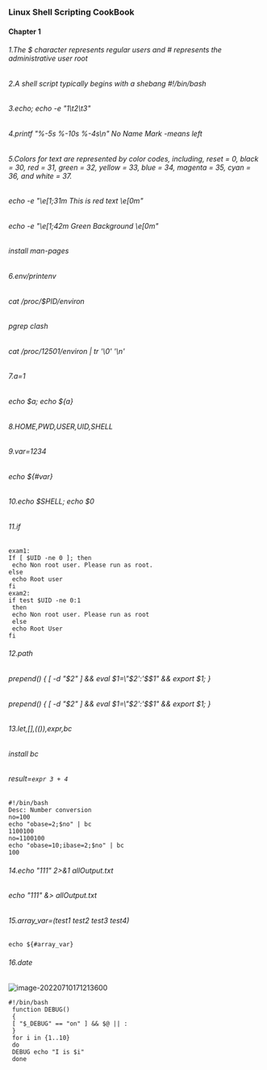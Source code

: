  

### Linux Shell Scripting CookBook

#### Chapter 1

###### 1.The $ character represents regular users and # represents the administrative user root

###### 2.A shell script typically begins with a shebang #!/bin/bash

###### 3.echo; echo -e "1\t2\t3"

###### 4.printf "%-5s %-10s %-4s\n" No Name Mark  -means left

###### 5.Colors for text are represented by color codes, including, reset = 0, black = 30, red = 31, green = 32, yellow = 33, blue = 34, magenta = 35, cyan = 36, and white = 37.

###### echo -e "\e[1;31m This is red text \e[0m"

###### echo -e "\e[1;42m Green Background \e[0m"

###### install man-pages

###### 6.env/printenv

###### cat /proc/$PID/environ

###### pgrep clash

###### cat /proc/12501/environ | tr '\0' '\n'

###### 7.a=1

###### echo $a; echo ${a}

###### 8.HOME,PWD,USER,UID,SHELL

###### 9.var=1234

###### *echo ${#var}*

###### 10.echo $SHELL; echo $0

###### 11.if

```shell
exam1:
If [ $UID -ne 0 ]; then
 echo Non root user. Please run as root.
else
 echo Root user
fi
exam2:
if test $UID -ne 0:1
 then
 echo Non root user. Please run as root
 else
 echo Root User
fi
```

###### 12.path

###### prepend() { [ -d "$2" ] && eval $1=\"$2':'\$$1\" && export $1; }

###### prepend() { [ -d "$2" ] && eval $1=\"$2':'\$$1\" && export $1; }

###### 13.let,[],(()),expr,bc

###### install bc

###### result=`expr 3 + 4`

```shell
#!/bin/bash
Desc: Number conversion
no=100
echo "obase=2;$no" | bc
1100100
no=1100100
echo "obase=10;ibase=2;$no" | bc
100
```

###### 14.echo "111" 2>&1 allOutput.txt

###### echo "111" &> allOutput.txt

###### 15.array_var=(test1 test2 test3 test4)

```shell
echo ${#array_var}
```

###### 16.date

![image-20220710171213600](/home/licona/.config/Typora/typora-user-images/image-20220710171213600.png)

```shell
#!/bin/bash
 function DEBUG()
 {
 [ "$_DEBUG" == "on" ] && $@ || :
 }
 for i in {1..10}
 do
 DEBUG echo "I is $i"
 done
```

